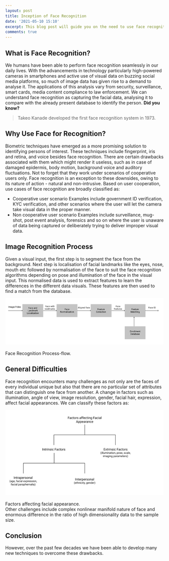 ```yaml
---
layout: post
title: Inception of Face Recognition
date: '2021-05-10 15:10'
excerpt: This blog post will guide you on the need to use face recognition.
comments: true
---
```


## What is Face Recognition?
We humans have been able to perform face recognition seamlessly in our daily lives. With the advancements in technology particularly high-powered cameras in smartphones and active use of visual data on buzzing social media platforms, so much of image data has given rise to a demand to analyse it. The applications of this analysis vary from security, surveillance, smart cards, media content compliance to law enforcement. We can understand face recognition as  capturing the facial data, analysing it to compare with the already present database to identify the person.
**Did you know?**
> Takeo Kanade developed the first face recognition system in 1973.

## Why Use Face for Recognition?
Biometric techniques have emerged as a more promising solution to identifying persons of interest. These techniques include fingerprint, iris and retina, and voice besides face recognition. There are certain drawbacks associated with them which might render it useless, such as in case of damaged epidermis, body motion, background voice and auditory fluctuations. Not to forget that they work under scenarios of cooperative users only. Face recognition is an exception to these downsides, owing to its nature of action - natural and non-intrusive.
Based on user cooperation, use cases of face recognition are broadly classified as:
- Cooperative user scenario
Examples include government ID verification, KYC verification, and other scenarios where the user will let the camera take visual data in the proper manner.
- Non cooperative user scenario
Examples include surveillance, mug-shot, post event analysis, forensics and so on where the user is unaware of data being captured or deliberately trying to deliver improper visual data.

## Image Recognition Process
Given a visual input, the first step is to segment the face from the background. Next step is localisation of facial landmarks like the eyes, nose, mouth etc followed by normalisation of the face to suit the face recognition algorithms depending on pose and illumination of the face in the visual input. This normalised data is used to extract features to learn the differences in the different data visuals. These features are then used to find a match from the database.
<div class="fig figcenter fighighlight">
  <img src="/images/facerecog_inception/precessflow.png">
  <div class="figcaption"><br> Face Recognition Process-flow.<br>
  </div>
</div>

## General Difficulties
Face recognition encounters many challenges as not only are the faces of every individual unique but also that there are no particular set of attributes that can distinguish one face from another. A change in factors such as illumination, angle of view, image resolution, gender, facial hair, expression, affect facial appearances. We can classify these factors as:
<div class="fig figcenter fighighlight">
  <img src="/images/facerecog_inception/facerec-2.png">
  <div class="figcaption"><br> Factors affecting facial appearance.<br>
  </div>
</div>
Other challenges include complex nonlinear manifold nature of face and enormous difference in the ratio of high dimensionality data to the sample size.

## Conclusion
However, over the past few decades we have been able to develop many new techniques to overcome these drawbacks.

